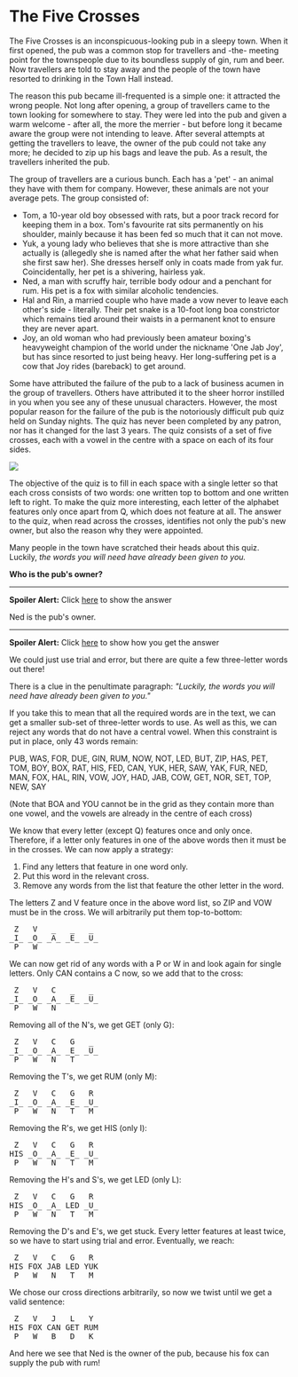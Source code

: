 # The Five Crosses
<!--- puzzle -->

The Five Crosses is an inconspicuous-looking pub in a sleepy town. When it first opened, the pub was a common stop for travellers and -the- meeting point for the townspeople due to its boundless supply of gin, rum and beer. Now travellers are told to stay away and the people of the town have resorted to drinking in the Town Hall instead.

The reason this pub became ill-frequented is a simple one: it attracted the wrong people. Not long after opening, a group of travellers came to the town looking for somewhere to stay. They were led into the pub and given a warm welcome - after all, the more the merrier - but before long it became aware the group were not intending to leave. After several attempts at getting the travellers to leave, the owner of the pub could not take any more; he decided to zip up his bags and leave the pub. As a result, the travellers inherited the pub.

The group of travellers are a curious bunch. Each has a 'pet' - an animal they have with them for company. However, these animals are not your average pets. The group consisted of:

- Tom, a 10-year old boy obsessed with rats, but a poor track record for keeping them in a box. Tom's favourite rat sits permanently on his shoulder, mainly because it has been fed so much that it can not move.
- Yuk, a young lady who believes that she is more attractive than she actually is (allegedly she is named after the what her father said when she first saw her). She dresses herself only in coats made from yak fur. Coincidentally, her pet is a shivering, hairless yak.
- Ned, a man with scruffy hair, terrible body odour and a penchant for rum. His pet is a fox with similar alcoholic tendencies.
- Hal and Rin, a married couple who have made a vow never to leave each other's side - literally. Their pet snake is a 10-foot long boa constrictor which remains tied around their waists in a permanent knot to ensure they are never apart.
- Joy, an old woman who had previously been amateur boxing's heavyweight champion of the world under the nickname 'One Jab Joy', but has since resorted to just being heavy. Her long-suffering pet is a cow that Joy rides (bareback) to get around.

Some have attributed the failure of the pub to a lack of business acumen in the group of travellers. Others have attributed it to the sheer horror instilled in you when you see any of these unusual characters. However, the most popular reason for the failure of the pub is the notoriously difficult pub quiz held on Sunday nights. The quiz has never been completed by any patron, nor has it changed for the last 3 years. The quiz consists of a set of five crosses, each with a vowel in the centre with a space on each of its four sides.

![](/posts/img/the-five-crosses.png)

The objective of the quiz is to fill in each space with a single letter so that each cross consists of two words: one written top to bottom and one written left to right. To make the quiz more interesting, each letter of the alphabet features only once apart from Q, which does not feature at all. The answer to the quiz, when read across the crosses, identifies not only the pub's new owner, but also the reason why they were appointed. 

Many people in the town have scratched their heads about this quiz. Luckily, *the words you will need have already been given to you.*

**Who is the pub's owner?**

---

**Spoiler Alert:** Click <a href='javascript:toggle("answer")'>here</a> to show the answer

<div class="spoiler" id="answer">
  Ned is the pub's owner.
</div>

---

**Spoiler Alert:** Click <a href='javascript:toggle("method")'>here</a> to show how you get the answer

<div class="spoiler" id="method">

  <p>We could just use trial and error, but there are quite a few three-letter words out there!</p>

  <p>There is a clue in the penultimate paragraph: <i>"Luckily, the words you will need have already been given to you."</i></p>

  <p>If you take this to mean that all the required words are in the text, we can get a smaller sub-set of three-letter words to use. As well as this, we can reject any words that do not have a central vowel. When this constraint is put in place, only 43 words remain:</p>

  <p>PUB, WAS, FOR, DUE, GIN, RUM, NOW, NOT, LED, BUT, ZIP, HAS, PET, TOM, BOY, BOX, RAT, HIS, FED, CAN, YUK, HER, SAW, YAK, FUR, NED, MAN, FOX, HAL, RIN, VOW, JOY, HAD, JAB, COW, GET, NOR, SET, TOP, NEW, SAY</p>
  
  <p>(Note that BOA and YOU cannot be in the grid as they contain more than one vowel, and the vowels are already in the centre of each cross)</p>

  <p>We know that every letter (except Q) features once and only once. Therefore, if a letter only features in one of the above words then it must be in the crosses. We can now apply a strategy:

  <ol>
    <li>Find any letters that feature in one word only.</li>
    <li>Put this word in the relevant cross.</li>
    <li>Remove any words from the list that feature the other letter in the word.</li>
  </ol>

  <p>The letters Z and V feature once in the above word list, so ZIP and VOW must be in the cross. We will arbitrarily put them top-to-bottom:</p>

<pre>
 Z   V   _   _   _
_I_ _O_ _A_ _E_ _U_
 P   W   _   _   _
</pre>

  We can now get rid of any words with a P or W in and look again for single letters. Only CAN contains a C now, so we add that to the cross:

<pre>
 Z   V   C   _   _
_I_ _O_ _A_ _E_ _U_
 P   W   N   _   _
</pre>

  Removing all of the N's, we get GET (only G):

<pre>
 Z   V   C   G   _
_I_ _O_ _A_ _E_ _U_
 P   W   N   T   _
</pre>

  Removing the T's, we get RUM (only M):

<pre>
 Z   V   C   G   R
_I_ _O_ _A_ _E_ _U_
 P   W   N   T   M
</pre>

  Removing the R's, we get HIS (only I):

<pre>
 Z   V   C   G   R
HIS _O_ _A_ _E_ _U_
 P   W   N   T   M
</pre>

  Removing the H's and S's, we get LED (only L):

<pre>
 Z   V   C   G   R
HIS _O_ _A_ LED _U_
 P   W   N   T   M
</pre>

  Removing the D's and E's, we get stuck. Every letter features at least twice, so we have to start using trial and error. Eventually, we reach:

<pre>
 Z   V   C   G   R
HIS FOX JAB LED YUK
 P   W   N   T   M
</pre>

  We chose our cross directions arbitrarily, so now we twist until we get a valid sentence:

<pre>
 Z   V   J   L   Y
HIS FOX CAN GET RUM
 P   W   B   D   K
</pre>
   
  And here we see that Ned is the owner of the pub, because his fox can supply the pub with rum!

</div>
